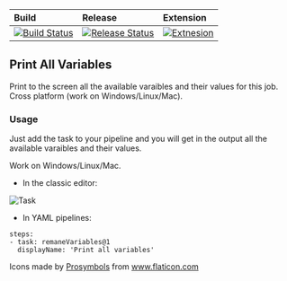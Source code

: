 | Build                                                                                                                                                                                                                                                  | Release                                                                                                                                                                                                                             | Extension                                                                                                                                                                          |
| :----------------------------------------------------------------------------------------------------------------------------------------------------------------------------------------------------------------------------------------------------- | :---------------------------------------------------------------------------------------------------------------------------------------------------------------------------------------------------------------------------------- | :--------------------------------------------------------------------------------------------------------------------------------------------------------------------------------- |
| [![Build Status](https://dev.azure.com/shaykia/AzureDevOpsExtensions/_apis/build/status/shayki5.AzureDevops-PrintAllVariables?branchName=master)](https://dev.azure.com/shaykia/AzureDevOpsExtensions/_build/latest?definitionId=40&branchName=master) | [![Release Status](https://vsrm.dev.azure.com/shaykia/_apis/public/Release/badge/3372e1d4-189a-4d9e-aa4d-0cb86eff3c2e/4/9)](https://vsrm.dev.azure.com/shaykia/_apis/public/Release/badge/3372e1d4-189a-4d9e-aa4d-0cb86eff3c2e/4/9) | [![Extnesion](https://vsmarketplacebadge.apphb.com/version/ShaykiAbramczyk.remaneVariables.svg)](https://vsmarketplacebadge.apphb.com/version/ShaykiAbramczyk.remaneVariables.svg) |

## Print All Variables

Print to the screen all the available varaibles and their values for this job. Cross platform (work on Windows/Linux/Mac).

### Usage

Just add the task to your pipeline and you will get in the output all the available varaibles and their values.

Work on Windows/Linux/Mac.

- In the classic editor:

![Task](https://i.imgur.com/RBYhCEL.png)

- In YAML pipelines:

```
steps:
- task: remaneVariables@1
  displayName: 'Print all variables'
```

<div>Icons made by <a href="https://www.flaticon.com/authors/prosymbols" title="Prosymbols">Prosymbols</a> from <a href="https://www.flaticon.com/"             title="Flaticon">www.flaticon.com</a></div>
